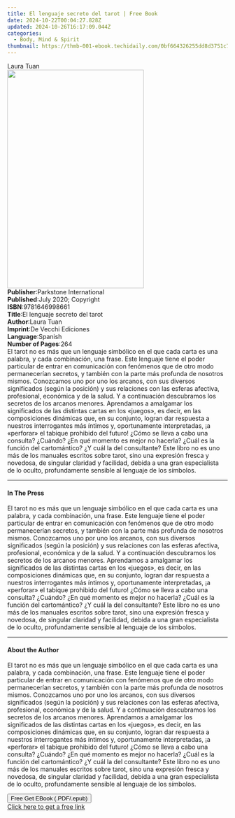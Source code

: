 ```yaml
---
title: El lenguaje secreto del tarot | Free Book
date: 2024-10-22T00:04:27.828Z
updated: 2024-10-26T16:17:09.044Z
categories:
  - Body, Mind & Spirit
thumbnail: https://thmb-001-ebook.techidaily.com/0bf664326255dd8d3751c7a77bcb51cbacc962cd8b8e8ae0d3b0a90d6f657c7a.jpg
---
```

<main id="book-container">
  <div class="flex flex-col">
    <div class="book-brief flex-1 py-6 px-4 sm:p-6 md:py-10 md:px-8">
      <!-- brief-->
      <div class="book-brief-main">Laura Tuan</div>
    </div>
    <div
      class="book-meta-info flex-1 grid gap-4 col-start-1 col-end-3 row-start-1 sm:mb-6 sm:grid-cols-4 lg:gap-6 lg:col-start-2 lg:row-end-6 lg:row-span-6 lg:mb-0"
    >
      <div
        class="book-meta-info-left place-content-center mt-4 p-4 text-sm leading-6 col-start-2 col-span-2 dark:text-slate-400"
      >
        <img
          class="w-full h-500 object-cover rounded-lg sm:h-255 sm:col-span-2 lg:col-span-full"
          src="https://img-001-ebook.techidaily.com/d20d09ce60689815e316ccd70f6fafa6e03c0ddc88f365fe4dbb9ce2418b31fb.jpg"
          alt=""
          width="312"
          height="500"
        />
      </div>
      <div
        class="book-meta-info-right mt-2 col-start-1 row-start-2 col-span-3 self-center"
      >
        <!-- meta data  -->
        <div class="flex flex-col px-4 md:px-8">
          <div class="flex-1">
            <strong>Publisher</strong>:<span class="px-2"
              >Parkstone International</span
            >
          </div>
          <div class="flex-1">
            <strong>Published</strong>:<span class="px-2"
              >July 2020; Copyright</span
            >
          </div>
          <div class="flex-1">
            <strong>ISBN</strong>:<span class="px-2">9781646998661</span>
          </div>
          <div class="flex-1">
            <strong>Title</strong>:<span class="px-2"
              >El lenguaje secreto del tarot</span
            >
          </div>
          <div class="flex-1">
            <strong>Author</strong>:<span class="px-2">Laura Tuan</span>
          </div>
          <div class="flex-1">
            <strong>Imprint</strong>:<span class="px-2"
              >De Vecchi Ediciones</span
            >
          </div>
          <div class="flex-1">
            <strong>Language</strong>:<span class="px-2">Spanish</span>
          </div>
          <div class="flex-1">
            <strong>Number of Pages</strong>:<span class="px-2">264</span>
          </div>
        </div>
      </div>
    </div>
    <div class="book-description flex-1 py-6 px-4 sm:p-6 md:py-10 md:px-8">
      <div class="book-description-main">
        <div accordion-content="" id="description">
          El tarot no es más que un lenguaje simbólico en el que cada carta es
          una palabra, y cada combinación, una frase. Este lenguaje tiene el
          poder particular de entrar en comunicación con fenómenos que de otro
          modo permanecerían secretos, y también con la parte más profunda de
          nosotros mismos. Conozcamos uno por uno los arcanos, con sus diversos
          significados (según la posición) y sus relaciones con las esferas
          afectiva, profesional, económica y de la salud. Y a continuación
          descubramos los secretos de los arcanos menores. Aprendamos a
          amalgamar los significados de las distintas cartas en los «juegos», es
          decir, en las composiciones dinámicas que, en su conjunto, logran dar
          respuesta a nuestros interrogantes más íntimos y, oportunamente
          interpretadas, ¡a «perforar» el tabique prohibido del futuro! ¿Cómo se
          lleva a cabo una consulta? ¿Cuándo? ¿En qué momento es mejor no
          hacerla? ¿Cuál es la función del cartomántico? ¿Y cuál la del
          consultante? Este libro no es uno más de los manuales escritos sobre
          tarot, sino una expresión fresca y novedosa, de singular claridad y
          facilidad, debida a una gran especialista de lo oculto, profundamente
          sensible al lenguaje de los símbolos.
        </div>
        <div class="accordion-fader"></div>
      </div>
    </div>
    <div class="book-excerpts flex-1 py-6 px-4 sm:p-6 md:py-10 md:px-8">
      <!-- excerpts-->
      <div class="book-excerpts-main">
        <hr />
        <h4 class="placeholder placeholder-heading">
          <span>In The Press</span>
        </h4>
        <p>
          El tarot no es más que un lenguaje simbólico en el que cada carta es
          una palabra, y cada combinación, una frase. Este lenguaje tiene el
          poder particular de entrar en comunicación con fenómenos que de otro
          modo permanecerían secretos, y también con la parte más profunda de
          nosotros mismos. Conozcamos uno por uno los arcanos, con sus diversos
          significados (según la posición) y sus relaciones con las esferas
          afectiva, profesional, económica y de la salud. Y a continuación
          descubramos los secretos de los arcanos menores. Aprendamos a
          amalgamar los significados de las distintas cartas en los «juegos», es
          decir, en las composiciones dinámicas que, en su conjunto, logran dar
          respuesta a nuestros interrogantes más íntimos y, oportunamente
          interpretadas, ¡a «perforar» el tabique prohibido del futuro! ¿Cómo se
          lleva a cabo una consulta? ¿Cuándo? ¿En qué momento es mejor no
          hacerla? ¿Cuál es la función del cartomántico? ¿Y cuál la del
          consultante? Este libro no es uno más de los manuales escritos sobre
          tarot, sino una expresión fresca y novedosa, de singular claridad y
          facilidad, debida a una gran especialista de lo oculto, profundamente
          sensible al lenguaje de los símbolos.
        </p>
      </div>
    </div>
    <div class="book-about-author flex-1 py-6 px-4 sm:p-6 md:py-10 md:px-8">
      <!-- about author-->
      <div class="book-main-author-main">
        <hr />
        <h4 class="placeholder placeholder-heading">
          <span>About the Author</span>
        </h4>
        <p>
          El tarot no es más que un lenguaje simbólico en el que cada carta es
          una palabra, y cada combinación, una frase. Este lenguaje tiene el
          poder particular de entrar en comunicación con fenómenos que de otro
          modo permanecerían secretos, y también con la parte más profunda de
          nosotros mismos. Conozcamos uno por uno los arcanos, con sus diversos
          significados (según la posición) y sus relaciones con las esferas
          afectiva, profesional, económica y de la salud. Y a continuación
          descubramos los secretos de los arcanos menores. Aprendamos a
          amalgamar los significados de las distintas cartas en los «juegos», es
          decir, en las composiciones dinámicas que, en su conjunto, logran dar
          respuesta a nuestros interrogantes más íntimos y, oportunamente
          interpretadas, ¡a «perforar» el tabique prohibido del futuro! ¿Cómo se
          lleva a cabo una consulta? ¿Cuándo? ¿En qué momento es mejor no
          hacerla? ¿Cuál es la función del cartomántico? ¿Y cuál la del
          consultante? Este libro no es uno más de los manuales escritos sobre
          tarot, sino una expresión fresca y novedosa, de singular claridad y
          facilidad, debida a una gran especialista de lo oculto, profundamente
          sensible al lenguaje de los símbolos.
        </p>
      </div>
    </div>
    <div class="book-free-get flex-1 py-6 px-4 sm:p-6 md:py-10 md:px-8">
      <button
        id="btn-free-get"
        class="bg-blue-500 hover:bg-blue-700 text-white font-bold py-2 px-4 rounded"
      >
        Free Get EBook (.PDF/.epub)
      </button>
      <div id="countdown-display" class="px-2 text-lg mt-2"></div>
      <a
        id="free-link"
        class="hidden bg-blue-500 hover:bg-blue-700 text-white font-bold py-2 px-4 rounded"
        href="https://www.ebooks.com/en-us/book/210768054/el-lenguaje-secreto-del-tarot/laura-tuan/"
        target="_blank"
        >Click here to get a free link</a
      >
    </div>
    <script>
      let countdownTime = 0;
      let countdownInterval = null;
      document
        .getElementById('btn-free-get')
        .addEventListener('click', startCountdown);
      function startCountdown() {
        countdownTime = new Date().getTime() + 60000 * 3;
        countdownInterval = setInterval(updateCountdown, 1000);
        document.getElementById('btn-free-get').disabled = true;
        document
          .getElementById('btn-free-get')
          .classList.add('bg-gray-500', 'cursor-not-allowed');
      }
      function updateCountdown() {
        let currentTime = new Date().getTime();
        let timeLeft = countdownTime - currentTime;
        let secondsLeft = Math.floor(timeLeft / 1000);
        document.getElementById('countdown-display').innerHTML =
          `Remaining time: ${secondsLeft} seconds.`;
        if (secondsLeft <= 0) {
          clearInterval(countdownInterval);
          document.getElementById('btn-free-get').classList.add('hidden');
          document.getElementById('free-link').classList.remove('hidden');
          document.getElementById('countdown-display').innerHTML = '';
        }
      }
    </script>
  </div>
</main>

<ins class="adsbygoogle"
      style="display:block"
      data-ad-client="ca-pub-7571918770474297"
      data-ad-slot="8358498916"
      data-ad-format="auto"
      data-full-width-responsive="true"></ins>
    